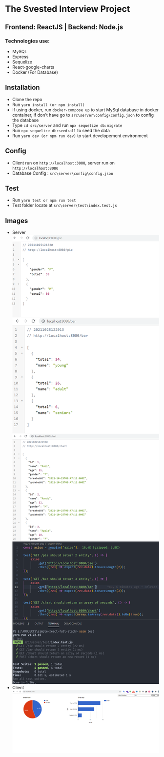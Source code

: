 # The Svested Interview Project
## Frontend: ReactJS | Backend: Node.js

### Technologies use:
- MySQL 
- Express
- Sequelize
- React-google-charts
- Docker (For Database)

## Installation

- Clone the repo
- Run ```yarn install (or npm install)```
- If using docker, run ```docker-compose up``` to start MySql database in docker container, if don't have go to ```src\server\config\config.json``` to config the database
- Type ```cd src/server``` and run ```npx sequelize db:migrate```
- Run ```npx sequelize db:seed:all``` to seed the data
- Run ```yarn dev (or npm run dev)``` to start developement environment

## Config 
- Client run on `http://localhost:3000`, server run on `http://localhost:8080`
- Database Config : ```src\server\config\config.json```

## Test
- Run ```yarn test or npm run test```
- Test folder locate at `src\server\test\index.test.js`
## Images
- Server
![image description](https://github.com/dim0147/Svested-Interview-Project/blob/master/images/sv1.png?raw=true)
![image description](https://github.com/dim0147/Svested-Interview-Project/blob/master/images/sv2.png?raw=true)
![image description](https://github.com/dim0147/Svested-Interview-Project/blob/master/images/sv3.png?raw=true)
![image description](https://github.com/dim0147/Svested-Interview-Project/blob/master/images/sv4.png?raw=true)
- Client
![image description](https://github.com/dim0147/Svested-Interview-Project/blob/master/images/c1.png?raw=true)